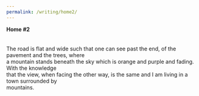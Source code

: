 ```yaml
---
permalink: /writing/home2/
---
```

**Home #2**  
<br/><br/>
The road is flat and wide such that one can see past the end, of the pavement and the trees, where  
a mountain stands beneath the sky which is orange and purple and fading. With the knowledge  
that the view, when facing the other way, is the same and I am living in a town surrounded by  
mountains.  